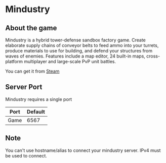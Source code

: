 # Mindustry

## About the game

Mindustry is a hybrid tower-defense sandbox factory game. Create elaborate supply chains of conveyor belts to feed ammo into your turrets, produce materials to use for building, and defend your structures from waves of enemies. Features include a map editor, 24 built-in maps, cross-platform multiplayer and large-scale PvP unit battles.

You can get it from [Steam](https://store.steampowered.com/app/1127400)

## Server Port

Mindustry requires a single port

| Port    | Default |
|---------|---------|
| Game    | 6567    |

## Note
You can't use hostname/alias to connect your mindustry server. IPv4 must be used to connect.
